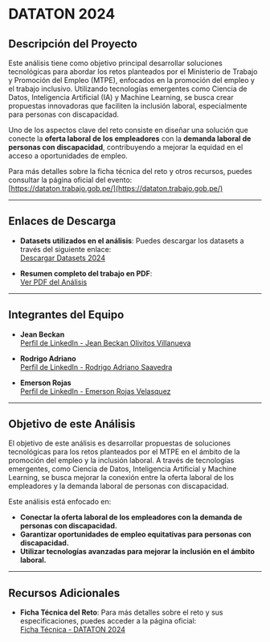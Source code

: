 # DATATON 2024

## Descripción del Proyecto

Este análisis tiene como objetivo principal desarrollar soluciones tecnológicas para abordar los retos planteados por el Ministerio de Trabajo y Promoción del Empleo (MTPE), enfocados en la promoción del empleo y el trabajo inclusivo. Utilizando tecnologías emergentes como Ciencia de Datos, Inteligencia Artificial (IA) y Machine Learning, se busca crear propuestas innovadoras que faciliten la inclusión laboral, especialmente para personas con discapacidad.

Uno de los aspectos clave del reto consiste en diseñar una solución que conecte la **oferta laboral de los empleadores** con la **demanda laboral de personas con discapacidad**, contribuyendo a mejorar la equidad en el acceso a oportunidades de empleo.

Para más detalles sobre la ficha técnica del reto y otros recursos, puedes consultar la página oficial del evento:  
[https://dataton.trabajo.gob.pe/](https://dataton.trabajo.gob.pe/)

---

## Enlaces de Descarga

- **Datasets utilizados en el análisis**: Puedes descargar los datasets a través del siguiente enlace:  
  [Descargar Datasets 2024](https://senatipe-my.sharepoint.com/:f:/g/personal/1519839_senati_pe/EicF7DTGfMVCqI5UMLWDBTcB2m4zOlE3xZG3kOqT1sZ-SA?e=bHUdpT)

- **Resumen completo del trabajo en PDF**:  
  [Ver PDF del Análisis](https://senatipe-my.sharepoint.com/:b:/g/personal/1519839_senati_pe/EYmWrqbCWptAu1Dd4Sj9SioB1spM6FYIIolcqZ7As-P8ww?e=GuGGwJ)

---

## Integrantes del Equipo

- **Jean Beckan**  
  [Perfil de LinkedIn - Jean Beckan Olivitos Villanueva](https://www.linkedin.com/in/jean-beckan-olivitos-villanueva-4ba03a2a5/)

- **Rodrigo Adriano**  
  [Perfil de LinkedIn - Rodrigo Adriano Saavedra](https://www.linkedin.com/in/rodrigo-adriano-saavedra-0358552b7/overlay/contact-info/)

- **Emerson Rojas**  
  [Perfil de LinkedIn - Emerson Rojas Velasquez](https://www.linkedin.com/in/emearv/)

---

## Objetivo de este Análisis

El objetivo de este análisis es desarrollar propuestas de soluciones tecnológicas para los retos planteados por el MTPE en el ámbito de la promoción del empleo y la inclusión laboral. A través de tecnologías emergentes, como Ciencia de Datos, Inteligencia Artificial y Machine Learning, se busca mejorar la conexión entre la oferta laboral de los empleadores y la demanda laboral de personas con discapacidad.

Este análisis está enfocado en:
- **Conectar la oferta laboral de los empleadores con la demanda de personas con discapacidad.**
- **Garantizar oportunidades de empleo equitativas para personas con discapacidad.**
- **Utilizar tecnologías avanzadas para mejorar la inclusión en el ámbito laboral.**

---

## Recursos Adicionales

- **Ficha Técnica del Reto**: Para más detalles sobre el reto y sus especificaciones, puedes acceder a la página oficial:  
  [Ficha Técnica - DATATON 2024](https://dataton.trabajo.gob.pe/)

